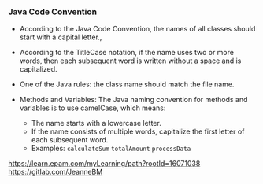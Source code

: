 ### Java Code Convention
- According to the Java Code Convention, the names of all classes should start with a capital letter.,

* According to the TitleCase notation, if the name uses two or more words, then each subsequent word is written without a space and is capitalized.

* One of the Java rules: the class name should match the file name.

* Methods and Variables: The Java naming convention for methods and variables is to use camelCase, which means:
  - The name starts with a lowercase letter.
  - If the name consists of multiple words, capitalize the first letter of each subsequent word.
  - Examples:
    ```calculateSum```
```totalAmount```
```processData```


https://learn.epam.com/myLearning/path?rootId=16071038
https://gitlab.com/JeanneBM
